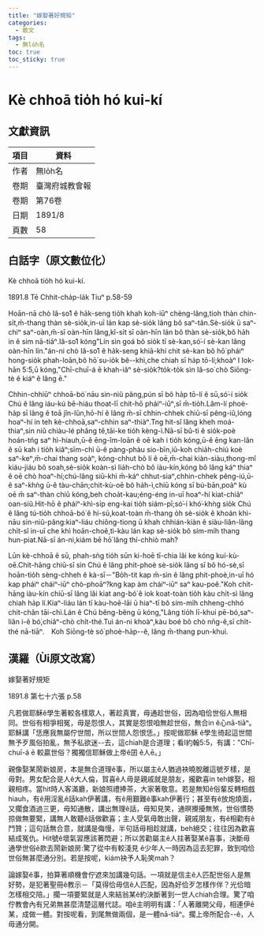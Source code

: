 ```yaml
---
title: "嫁娶著好規矩"
categories:
  - 散文
tags:
  - 無lo̍h名
toc: true
toc_sticky: true
---
```


# Kè chhoā tio̍h hó kui-kí

## 文獻資訊

| 項目 | 資料 |
|---|---|
| 作者 | 無lo̍h名 |
| 卷期 | 臺灣府城教會報 |
| 卷期 | 第76卷 |
| 日期 | 1891/8 |
| 頁數 | 58 |

## 白話字（原文數位化）

Kè chhoā tio̍h hó kui-kí.

1891.8  Tē Chhit-cha̍p-la̍k Tiuⁿ p.58-59

Hoān-nā chò Iâ-so͘1 ê ha̍k-seng tio̍h khah koh-iūⁿ chèng-lâng,tioh thàn chin-si̍t,m̄-thang thàn sè-sio̍k,in-uī lán kap sè-sio̍k lâng bô saⁿ-tân.Sè-sio̍k ū saⁿ-chiⁿ saⁿ-oàn,m̄-sī oàn-hīn lâng,kî-si̍t sī oàn-hīn lán bô thàn sè-sio̍k,bô ha̍h in ê sim nā-tiāⁿ.Iâ-so͘1 kóng"Lín sìn goá bô sio̍k tī sè-kan,só͘-í sè-kan lâng oàn-hīn lín."án-ni chò Iâ-so͘1 ê ha̍k-seng khiā-khí chit sè-kan bô hō͘ pháiⁿ hong-sio̍k phah-loān,bô hō͘ su-io̍k bê--khì,che chiah sī ha̍p tō-lí;khoàⁿ I Iok-hān 5:5,ū kóng,"Chī-chuī-á ē khah-iâⁿ sè-sio̍k?to̍k-to̍k sìn Iâ-so͘ chò Siōng-tè ê kiáⁿ ê lâng ē."

Chhin-chhiūⁿ chhoā-bó͘ nāu sin-niû pâng,pún sī bô ha̍p tō-lí ê sū,só͘-í sio̍k Chú ê lâng iáu-kú bē-hiáu thoat-lī chit-hō pháiⁿ-iūⁿ,sī m̄-tio̍h.Lâm-lí phoè-ha̍p sī lâng ê toā jîn-lûn,hō-hí ê lâng m̄-sī chhin-chhek chiū-sī pêng-iû,lóng hoaⁿ-hí in teh kè-chhoā,saⁿ-chhin saⁿ-thiàⁿ.Tng hit-sî lâng kheh moá-thiaⁿ,sin niû chiàu-lé phâng tê,tāi-ke tio̍h kèng-ì.Nā-sī bû-ti ê sio̍k-poè hoán-tńg saⁿ hì-hiauh,ū-ê ēng-îm-loān ê oē kah i tio̍h kóng,ū-ê ēng kan-lân ê sū kah i tio̍h kiâⁿ;sīm-chì ū-ê pàng-phàu sio-bīn,iū-koh chia̍h-chiú koè saⁿ-keⁿ,m̄-chai thang soàⁿ, kóng-chhut bô lí ê oē,m̄-chai kiàn-siàu,thong-mî kiáu-jiáu bô soah,sè-sio̍k koàn-sì lia̍h-chò bô iàu-kín,kóng bô lâng káⁿ thiaⁿ ê oē chò hoaⁿ-hí;chú-lâng siū-khì m̄-káⁿ chhut-siaⁿ,chhin-chhek pêng-iú,ū-ê saⁿ-khǹg ū-ê tàu-chān;chit-kù-oē bô ha̍h-ì,chiū kóng sī bú-bān,poàⁿ kù oē m̄ saⁿ-thàn chiū kóng,beh choa̍t-kau;éng-éng in-uī hoaⁿ-hí kiat-chiâⁿ oan-siû.Hit-hō ê pháiⁿ-khì-si̍p eng-kai tio̍h siám-pī;só͘-í khó͘-khǹg sio̍k Chú ê lâng tú-tio̍h chhoā-bó͘ ê hí-sū,koat-toàn m̄-thang o̍h sè-sio̍k ê khoán khì-nāu sin-niû-pâng:kiaⁿ-liáu chiông-tiong ū khah chhián-kiàn ê siàu-liân-lâng chi̍t-sî in-uī che khì hoān-choē,tì-kàu lán kap sè-sio̍k bô sím-mi̍h thang hun-piat.Nā-sī án-ni,kiám bē hō͘ lâng thí-chhiò mah?

Lūn kè-chhoā ê sū, phah-sǹg tio̍h sūn ki-hoē tī-chia lâi ke kóng kuí-kù-oē.Chi̍t-hāng chiū-sī sìn Chú ê lâng phit-phoè sè-sio̍k lâng sī bô hó-sè,sī hoān-tio̍h sèng-chheh ê kà-sī－"Bo̍h-tit kap m̄-sìn ê lâng phit-phoè,in-uī hó kap pháiⁿ cháiⁿ-iūⁿ chò-phoāⁿ?kng kap àm cháiⁿ-iūⁿ saⁿ kau-poê."Koh chi̍t-hāng iàu-kín chiū-sī lâng lâi kiat ang-bó͘ ê iok koat-toàn tio̍h kàu chi̍t-sì lâng chiah ha̍p lí.Kiaⁿ-liáu lán tī kàu-hoē-lāi ū hiaⁿ-tī bô sím-mi̍h chheng-chhó chit-chân tāi-chì.Lán ê Chú bêng-bêng ū kóng,"Lâng tio̍h lī-khui pē-bó,saⁿ-liân i-ê bó͘,chiâⁿ-chò chi̍t-thé.Tuì án-ni khoàⁿ,kàu boé bô chò nn̄g-ê,sī chi̍t-thé nā-tiāⁿ.　Koh Siōng-tè só͘ phoè-ha̍p--ê, lâng m̄-thang pun-khui.

## 漢羅（Ùi原文改寫）

嫁娶著好規矩

1891.8 第七十六張 p.58

凡若做耶穌ê學生著較各樣眾人，著趁真實，毋通趁世俗，因為咱佮世俗人無相同。世俗有相爭相冤，毋是怨恨人，其實是怨恨咱無趁世俗，無合in ê心nā-tiāⁿ。耶穌講「恁應我無屬佇世間，所以世間人怨恨恁。」按呢做耶穌 ê學生徛起這世間無予歹風俗拍亂，無予私欲迷--去，這chiah是合道理；看I約翰5:5，有講："Chī-chuī-á ē 較贏世俗？獨獨信耶穌做上帝ê囝 ê人ē。」

親像娶某鬧新娘房，本是無合道理ê事，所以屬主ê人猶過袂曉脫離這號歹樣，是毋對。男女配合是人ê大人倫，賀喜ê人毋是親戚就是朋友，攏歡喜in teh嫁娶，相親相疼。當hit時人客滿廳，新娘照禮捧茶，大家著敬意。若是無知ê俗輩反轉相戲hiauh，有ê用淫亂ê話kah伊著講，有ê用艱難ê事kah伊著行；甚至有ê放炮燒面，又擱食酒過三更，毋知通散，講出無理ê話，毋知見笑，通暝攪擾無煞，世俗慣勢掠做無要緊，講無人敢聽ê話做歡喜；主人受氣毋敢出聲，親戚朋友，有ê相勸有ê鬥贊；這句話無合意，就講是侮慢，半句話毋相趁就講，beh絕交；往往因為歡喜結成冤仇。Hit號ê壞氣習應該著閃避；所以苦勸屬主ê人拄著娶某ê喜事，決斷毋通學世俗ê款去鬧新娘房:驚了從中有較淺見 ê少年人一時因為這去犯罪，致到咱佮世俗無甚麼通分別。若是按呢，kiám袂予人恥笑mah？

論嫁娶ê事，拍算著順機會佇遮來加講幾句話。一項就是信主ê人匹配世俗人是無好勢，是犯著聖冊ê教示－「莫得佮毋信ê人匹配，因為好佮歹怎樣作伴？光佮暗怎樣相交陪。」擱一項要緊就是人來結翁某ê約決斷著到一世人chiah合理。驚了咱佇教會內有兄弟無甚麼清楚這層代誌。咱ê主明明有講：「人著離開父母，相連伊ê 某，成做一體。對按呢看，到尾無做兩個，是一體nā-tiāⁿ。擱上帝所配合--ê，人毋通分開。
